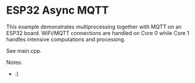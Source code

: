 # ESP32 Async MQTT
This example demonstrates multiprocessing together with MQTT on an ESP32 board. WiFi/MQTT connections are handled on Core 0 while Core 1 handles intensive computations and processing.

See main.cpp.

Notes:
* :)

